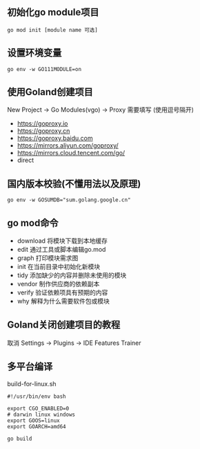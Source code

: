 ## 初始化go module项目
```
go mod init [module name 可选]
```



## 设置环境变量

```
go env -w GO111MODULE=on
```

## 使用Goland创建项目
New Project -> Go Modules(vgo) -> Proxy
需要填写 (使用逗号隔开)
- https://goproxy.io
- https://goproxy.cn
- https://goproxy.baidu.com
- https://mirrors.aliyun.com/goproxy/
- https://mirrors.cloud.tencent.com/go/
- direct


## 国内版本校验(不懂用法以及原理)
```
go env -w GOSUMDB="sum.golang.google.cn"
```

## go mod命令
- download    将模块下载到本地缓存
- edit        通过工具或脚本编辑go.mod
- graph       打印模块需求图
- init        在当前目录中初始化新模块
- tidy        添加缺少的内容并删除未使用的模块
- vendor      制作供应商的依赖副本
- verify      验证依赖项具有预期的内容
- why         解释为什么需要软件包或模块



## Goland关闭创建项目的教程
取消 Settings -> Plugins -> IDE Features Trainer


## 多平台编译
build-for-linux.sh
```shell
#!/usr/bin/env bash

export CGO_ENABLED=0
# darwin linux windows
export GOOS=linux
export GOARCH=amd64

go build
```